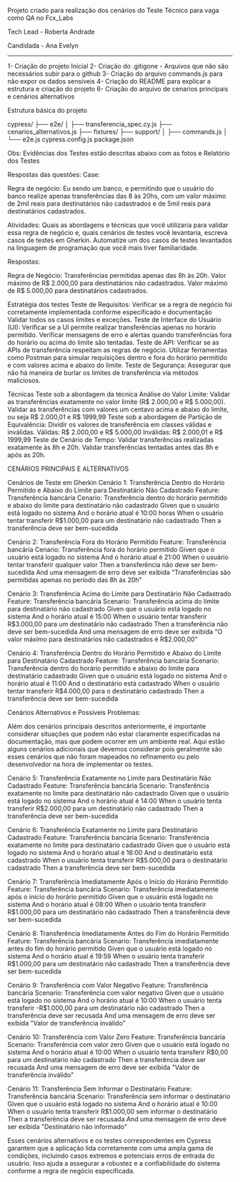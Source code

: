 Projeto criado para realização dos cenários do Teste Técnico para vaga como QA no
Fcx_Labs

Tech Lead - Roberta Andrade

Candidada - Ana Evelyn


************************************************************************************
1- Criação do projeto Inicial
2- Criação do .gitigone - Arquivos que não são necessários subir para o github
3- Criação do arquivo commands.js para não expor os dados sensíveis
4- Criação do README para explicar a estrutura e criação do projeto
6- Criação do arquivo de cenarios principais e cenários alternativos

Estrutura básica do projeto

cypress/
  ├── e2e/
  │   ├── transferencia_spec.cy.js
      ├── cenarios_alternativos.js
  ├── fixtures/
  ├── support/
  │   ├── commands.js
  │   └── e2e.js
cypress.config.js
package.json



Obs: Evidências dos Testes estão descritas abaixo com as fotos e Relatório dos Testes

Respostas das questões:
Case:


Regra de negócio: Eu sendo um banco, e permitindo que o usuário do banco realize apenas transferências das 8 às 20hs, com um valor máximo de 2mil reais para destinatários não cadastrados e de 5mil reais para destinatários cadastrados.


Atividades: Quais as abordagens e técnicas que você utilizaria para validar essa regra de negócio e, quais cenários de testes você levantaria, escreva casos de testes em Gherkin.
Automatize um dos casos de testes levantados na linguagem de programação que você mais tiver familiaridade.



Respostas:

Regra de Negócio:
Transferências permitidas apenas das 8h às 20h.
Valor máximo de R$ 2.000,00 para destinatários não cadastrados.
Valor máximo de R$ 5.000,00 para destinatários cadastrados.






Estratégia dos testes
Teste de Requisitos:
Verificar se a regra de negócio foi corretamente implementada conforme especificado e documentação
Validar todos os casos limites e exceções.
Teste de Interface do Usuário (UI):
Verificar se a UI permite realizar transferências apenas no horário permitido.
Verificar mensagens de erro e alertas quando transferências fora do horário ou acima do limite são tentadas.
Teste de API:
Verificar se as APIs de transferência respeitam as regras de negócio.
Utilizar ferramentas como Postman para simular requisições dentro e fora do horário permitido e com valores acima e abaixo do limite.
Teste de Segurança:
Assegurar que não há maneira de burlar os limites de transferência via métodos maliciosos.

Técnicas
Teste sob a abordagem da técnica Análise do Valor  Limite:
Validar as transferências exatamente no valor limite (R$ 2.000,00 e R$ 5.000,00).
Validar as transferências com valores um centavo acima e abaixo do limite, ou seja R$ 2.000,01 e R$ 1999,99
Teste sob a abordagem de Partição de Equivalência:
Dividir os valores de transferência em classes válidas e inválidas.
Válidas: R$ 2.000,00 e R$ 5.000,00
Inválidas: R$ 2.000,01 e R$ 1999,99
Teste de Cenário de Tempo:
Validar transferências realizadas exatamente às 8h e 20h.
Validar transferências tentadas antes das 8h e após as 20h.




CENÁRIOS PRINCIPAIS E ALTERNATIVOS

Cenários de Teste em Gherkin
Cenário 1: Transferência Dentro do Horário Permitido e Abaixo do Limite para Destinatário Não Cadastrado
Feature: Transferência bancária
  Cenario: Transferência dentro do horário permitido e abaixo do limite para destinatário não cadastrado
    Given que o usuário está logado no sistema
    And o horário atual é 10:00 horas
    When o usuário tentar transferir R$1.000,00 para um destinatário não cadastrado
    Then a transferência deve ser bem-sucedida


Cenário 2: Transferência Fora do Horário Permitido
Feature: Transferência bancária
  Cenario: Transferência fora do horário permitido
    Given que o usuário está logado no sistema
    And o horário atual é 21:00
    When o usuário tentar transferir qualquer valor
    Then a transferência não deve ser bem-sucedida
    And uma mensagem de erro deve ser exibida "Transferências são permitidas apenas no período das 8h às 20h"


Cenário 3: Transferência Acima do Limite para Destinatário Não Cadastrado
Feature: Transferência bancária
  Scenario: Transferência acima do limite para destinatário não cadastrado
    Given que o usuário está logado no sistema
    And o horário atual é 15:00
    When o usuário tentar transferir R$3.000,00 para um destinatário não cadastrado
    Then a transferência não deve ser bem-sucedida
    And uma mensagem de erro deve ser exibida "O valor máximo para destinatários não cadastrados é R$2.000,00"


Cenário 4: Transferência Dentro do Horário Permitido e Abaixo do Limite para Destinatário Cadastrado
Feature: Transferência bancária
  Scenario: Transferência dentro do horário permitido e abaixo do limite para destinatário cadastrado
    Given que o usuário está logado no sistema
    And o horário atual é 11:00
    And o destinatário está cadastrado
    When o usuário tentar transferir R$4.000,00 para o destinatário cadastrado
    Then a transferência deve ser bem-sucedida




Cenários Alternativos e Possíveis Problemas:

Além dos cenários principais descritos anteriormente, é importante considerar situações que podem não estar claramente especificadas na documentação, mas que podem ocorrer em um ambiente real. Aqui estão alguns cenários adicionais que devemos considerar pois geralmente são esses cenários que não foram mapeados no refinamento ou pelo desenvolvedor na hora de implementar os testes.

Cenário 5: Transferência Exatamente no Limite para Destinatário Não Cadastrado
Feature: Transferência bancária
  Scenario: Transferência exatamente no limite para destinatário não cadastrado
    Given que o usuário está logado no sistema
    And o horário atual é 14:00
    When o usuário tenta transferir R$2.000,00 para um destinatário não cadastrado
    Then a transferência deve ser bem-sucedida

Cenário 6: Transferência Exatamente no Limite para Destinatário Cadastrado
Feature: Transferência bancária
  Scenario: Transferência exatamente no limite para destinatário cadastrado
    Given que o usuário está logado no sistema
    And o horário atual é 16:00
    And o destinatário está cadastrado
    When o usuário tenta transferir R$5.000,00 para o destinatário cadastrado
    Then a transferência deve ser bem-sucedida

Cenário 7: Transferência Imediatamente Após o Início do Horário Permitido
Feature: Transferência bancária
  Scenario: Transferência imediatamente após o início do horário permitido
    Given que o usuário está logado no sistema
    And o horário atual é 08:00
    When o usuário tenta transferir R$1.000,00 para um destinatário não cadastrado
    Then a transferência deve ser bem-sucedida


Cenário 8: Transferência Imediatamente Antes do Fim do Horário Permitido
Feature: Transferência bancária
  Scenario: Transferência imediatamente antes do fim do horário permitido
    Given que o usuário está logado no sistema
    And o horário atual é 19:59
    When o usuário tenta transferir R$1.000,00 para um destinatário não cadastrado
    Then a transferência deve ser bem-sucedida


Cenário 9: Transferência com Valor Negativo
Feature: Transferência bancária
  Scenario: Transferência com valor negativo
    Given que o usuário está logado no sistema
    And o horário atual é 10:00
    When o usuário tenta transferir -R$1.000,00 para um destinatário não cadastrado
    Then a transferência deve ser recusada
    And uma mensagem de erro deve ser exibida "Valor de transferência inválido"


Cenário 10: Transferência com Valor Zero
Feature: Transferência bancária
  Scenario: Transferência com valor zero
    Given que o usuário está logado no sistema
    And o horário atual é 10:00
    When o usuário tenta transferir R$0,00 para um destinatário não cadastrado
    Then a transferência deve ser recusada
    And uma mensagem de erro deve ser exibida "Valor de transferência inválido"


Cenário 11: Transferência Sem Informar o Destinatário
Feature: Transferência bancária
  Scenario: Transferência sem informar o destinatário
    Given que o usuário está logado no sistema
    And o horário atual é 10:00
    When o usuário tenta transferir R$1.000,00 sem informar o destinatário
    Then a transferência deve ser recusada
    And uma mensagem de erro deve ser exibida "Destinatário não informado"


Esses cenários alternativos e os testes correspondentes em Cypress garantem que a aplicação lida corretamente com uma ampla gama de condições, incluindo casos extremos e potenciais erros de entrada do usuário. Isso ajuda a assegurar a robustez e a confiabilidade do sistema conforme a regra de negócio especificada.
